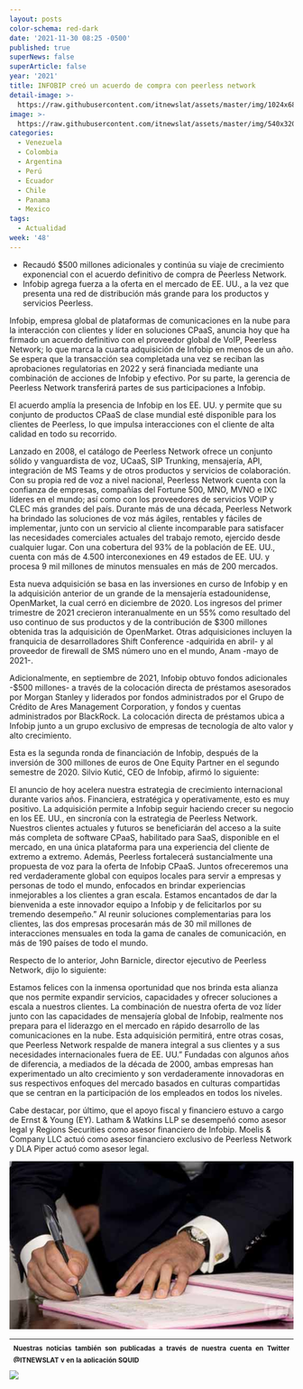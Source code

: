 ```yaml
---
layout: posts
color-schema: red-dark
date: '2021-11-30 08:25 -0500'
published: true
superNews: false
superArticle: false
year: '2021'
title: INFOBIP creó un acuerdo de compra con peerless network
detail-image: >-
  https://raw.githubusercontent.com/itnewslat/assets/master/img/1024x680/Acuerdo-g.jpg
image: >-
  https://raw.githubusercontent.com/itnewslat/assets/master/img/540x320/Acuerdo-p.jpg
categories:
  - Venezuela
  - Colombia
  - Argentina
  - Perú
  - Ecuador
  - Chile
  - Panama
  - Mexico
tags:
  - Actualidad
week: '48'
---
```

- Recaudó $500 millones adicionales y continúa su viaje de crecimiento exponencial con el acuerdo definitivo de compra de Peerless Network.
- Infobip agrega fuerza a la oferta en el mercado de EE. UU., a la vez que presenta una red de distribución más grande para los productos y servicios Peerless.

Infobip, empresa global de plataformas de comunicaciones en la nube para la interacción con clientes y líder en soluciones CPaaS, anuncia hoy que ha firmado un acuerdo definitivo con el proveedor global de VoIP, Peerless Network; lo que marca la cuarta adquisición de Infobip en menos de un año. Se espera que la transacción sea completada una vez se reciban las aprobaciones regulatorias en 2022 y será financiada mediante una combinación de acciones de Infobip y efectivo. Por su parte, la gerencia de Peerless Network transferirá partes de sus participaciones a Infobip.
 
El acuerdo amplía la presencia de Infobip en los EE. UU. y permite que su conjunto de productos CPaaS de clase mundial esté disponible para los clientes de Peerless, lo que impulsa interacciones con el cliente de alta calidad en todo su recorrido.

Lanzado en 2008, el catálogo de Peerless Network ofrece un conjunto sólido y vanguardista de voz, UCaaS, SIP Trunking, mensajería, API, integración de MS Teams y de otros productos y servicios de colaboración. Con su propia red de voz a nivel nacional, Peerless Network cuenta con la confianza de empresas, compañías del Fortune 500, MNO, MVNO e IXC líderes en el mundo; así como con los proveedores de servicios VOIP y CLEC más grandes del país. Durante más de una década, Peerless Network ha brindado las soluciones de voz más ágiles, rentables y fáciles de implementar, junto con un servicio al cliente incomparable para satisfacer las necesidades comerciales actuales del trabajo remoto, ejercido desde cualquier lugar. Con una cobertura del 93% de la población de EE. UU., cuenta con más de 4.500 interconexiones en 49 estados de EE. UU. y procesa 9 mil millones de minutos mensuales en más de 200 mercados.
 
Esta nueva adquisición se basa en las inversiones en curso de Infobip y en la adquisición anterior de un grande de la mensajería estadounidense, OpenMarket, la cual cerró en diciembre de 2020. Los ingresos del primer trimestre de 2021 crecieron interanualmente en un 55% como resultado del uso continuo de sus productos y de la contribución de $300 millones obtenida tras la adquisición de OpenMarket. Otras adquisiciones incluyen la franquicia de desarrolladores Shift Conference -adquirida en abril- y al proveedor de firewall de SMS número uno en el mundo, Anam -mayo de 2021-.

Adicionalmente, en septiembre de 2021, Infobip obtuvo fondos adicionales -$500 millones- a través de la colocación directa de préstamos asesorados por Morgan Stanley y liderados por fondos administrados por el Grupo de Crédito de Ares Management Corporation, y fondos y cuentas administrados por BlackRock. La colocación directa de préstamos ubica a Infobip junto a un grupo exclusivo de empresas de tecnología de alto valor y alto crecimiento.
 
Esta es la segunda ronda de financiación de Infobip, después de la inversión de 300 millones de euros de One Equity Partner en el segundo semestre de 2020. Silvio Kutić, CEO de Infobip, afirmó lo siguiente:
 
El anuncio de hoy acelera nuestra estrategia de crecimiento internacional durante varios años. Financiera, estratégica y operativamente, esto es muy positivo. La adquisición permite a Infobip seguir haciendo crecer su negocio en los EE. UU., en sincronía con la estrategia de Peerless Network. Nuestros clientes actuales y futuros se beneficiarán del acceso a la suite más completa de software CPaaS, habilitado para SaaS, disponible en el mercado, en una única plataforma para una experiencia del cliente de extremo a extremo. Además, Peerless fortalecerá sustancialmente una propuesta de voz para la oferta de Infobip CPaaS. Juntos ofreceremos una red verdaderamente global con equipos locales para servir a empresas y personas de todo el mundo, enfocados en brindar experiencias inmejorables a los clientes a gran escala. Estamos encantados de dar la bienvenida a este innovador equipo a Infobip y de felicitarlos por su tremendo desempeño.”
Al reunir soluciones complementarias para los clientes, las dos empresas procesarán más de 30 mil millones de interacciones mensuales en toda la gama de canales de comunicación, en más de 190 países de todo el mundo.

Respecto de lo anterior, John Barnicle, director ejecutivo de Peerless Network, dijo lo siguiente:
 
Estamos felices con la inmensa oportunidad que nos brinda esta alianza que nos permite expandir servicios, capacidades y ofrecer soluciones a escala a nuestros clientes. La combinación de nuestra oferta de voz líder junto con las capacidades de mensajería global de Infobip, realmente nos prepara para el liderazgo en el mercado en rápido desarrollo de las comunicaciones en la nube. Esta adquisición permitirá, entre otras cosas, que Peerless Network respalde de manera integral a sus clientes y a sus necesidades internacionales fuera de EE. UU.”
Fundadas con algunos años de diferencia, a mediados de la década de 2000, ambas empresas han experimentado un alto crecimiento y son verdaderamente innovadoras en sus respectivos enfoques del mercado basados en culturas compartidas que se centran en la participación de los empleados en todos los niveles.

Cabe destacar, por último, que el apoyo fiscal y financiero estuvo a cargo de Ernst & Young (EY). Latham & Watkins LLP se desempeñó como asesor legal y Regions Securities como asesor financiero de Infobip. Moelis & Company LLC actuó como asesor financiero exclusivo de Peerless Network y DLA Piper actuó como asesor legal.

![](https://raw.githubusercontent.com/itnewslat/assets/master/img/540x320/Acuerdo-p.jpg)

<table style="height: 42px;" width="569">
<tbody>
<tr>
<td style="text-align: justify;"><sub><strong>Nuestras noticias también son publicadas a través de nuestra cuenta en Twitter <a href="https://twitter.com/itnewslat?lang=es">@ITNEWSLAT</a> y en la aplicación <a href="https://squidapp.co/en/">SQUID</a></strong></sub></td>
</tr>
</tbody>
</table>

<img src="https://tracker.metricool.com/c3po.jpg?hash=56f88a41e39ab42c063cc51676587a04"/>